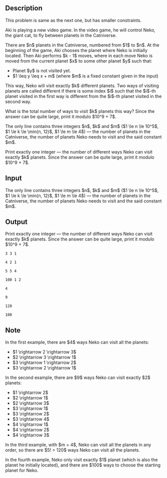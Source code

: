 ## Description

<div><p><span class="tex-font-style-it">This problem is same as the next one, but has smaller constraints</span>.</p><p>Aki is playing a new video game. In the video game, he will control Neko, the giant cat, to fly between planets in the Catniverse.</p><p>There are $n$ planets in the Catniverse, numbered from $1$ to $n$. At the beginning of the game, Aki chooses the planet where Neko is initially located. Then Aki performs $k - 1$ moves, where in each move Neko is moved from the current planet $x$ to some other planet $y$ such that:</p><ul> <li> Planet $y$ is not visited yet. </li><li> $1 \leq y \leq x + m$ (where $m$ is a fixed constant given in the input) </li></ul><p>This way, Neko will visit exactly $k$ different planets. Two ways of visiting planets are called different if there is some index $i$ such that the $i$-th planet visited in the first way is different from the $i$-th planet visited in the second way.</p><p>What is the total number of ways to visit $k$ planets this way? Since the answer can be quite large, print it modulo $10^9 + 7$.</p></div><div class="input-specification"><p>The only line contains three integers $n$, $k$ and $m$ ($1 \le n \le 10^5$, $1 \le k \le \min(n, 12)$, $1 \le m \le 4$)&nbsp;— the number of planets in the Catniverse, the number of planets Neko needs to visit and the said constant $m$.</p></div><div class="output-specification"><p>Print exactly one integer&nbsp;— the number of different ways Neko can visit exactly $k$ planets. Since the answer can be quite large, print it modulo $10^9 + 7$.</p></div>

## Input

<p>The only line contains three integers $n$, $k$ and $m$ ($1 \le n \le 10^5$, $1 \le k \le \min(n, 12)$, $1 \le m \le 4$)&nbsp;— the number of planets in the Catniverse, the number of planets Neko needs to visit and the said constant $m$.</p>

## Output

<p>Print exactly one integer&nbsp;— the number of different ways Neko can visit exactly $k$ planets. Since the answer can be quite large, print it modulo $10^9 + 7$.</p>





```input1
3 3 1
```




```input2
4 2 1
```




```input3
5 5 4
```




```input4
100 1 2
```




```output1
4
```




```output2
9
```




```output3
120
```




```output4
100
```



## Note

<p>In the first example, there are $4$ ways Neko can visit all the planets:</p><ul> <li> $1 \rightarrow 2 \rightarrow 3$ </li><li> $2 \rightarrow 3 \rightarrow 1$ </li><li> $3 \rightarrow 1 \rightarrow 2$ </li><li> $3 \rightarrow 2 \rightarrow 1$ </li></ul><p>In the second example, there are $9$ ways Neko can visit exactly $2$ planets:</p><ul> <li> $1 \rightarrow 2$ </li><li> $2 \rightarrow 1$ </li><li> $2 \rightarrow 3$ </li><li> $3 \rightarrow 1$ </li><li> $3 \rightarrow 2$ </li><li> $3 \rightarrow 4$ </li><li> $4 \rightarrow 1$ </li><li> $4 \rightarrow 2$ </li><li> $4 \rightarrow 3$ </li></ul><p>In the third example, with $m = 4$, Neko can visit all the planets in any order, so there are $5! = 120$ ways Neko can visit all the planets.</p><p>In the fourth example, Neko only visit exactly $1$ planet (which is also the planet he initially located), and there are $100$ ways to choose the starting planet for Neko.</p>

